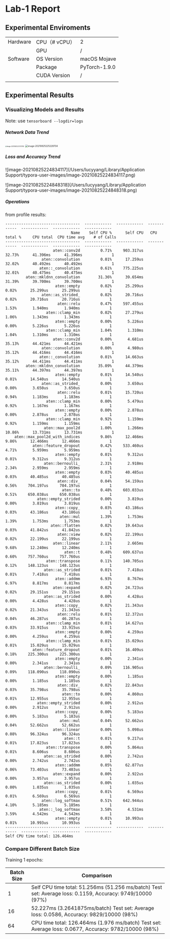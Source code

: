 # Lab-1 Report



## Experimental Enviroments



|          |               |               |
| -------- | ------------- | ------------- |
| Hardware | CPU（# vCPU） | 2             |
|          | GPU           | /             |
| Software | OS Version    | macOS Mojave  |
|          | Package       | PyTorch-1.9.0 |
|          | CUDA Version  | /             |
|          |               |               |

 

## Experimental Results

###  Visualizing Models and Results

Note: use `tensorboard --logdir=logs ` 



##### Network Data Trend

<img src="/Users/lucyyang/Library/Application Support/typora-user-images/image-20210825225131760.png" alt="image-20210825225131760" style="zoom:30%;" />



<img src="/Users/lucyyang/Library/Application Support/typora-user-images/image-20210825225228704.png" alt="image-20210825225228704" style="zoom:50%;" />

##### Loss and Accuracy Trend



![image-20210825224834117](/Users/lucyyang/Library/Application Support/typora-user-images/image-20210825224834117.png)



![image-20210825224848318](/Users/lucyyang/Library/Application Support/typora-user-images/image-20210825224848318.png)



##### Operations

from profile results:

```
---------------------------------  ------------  ------------  ------------  ------------  ------------  ------------  
                             Name    Self CPU %      Self CPU   CPU total %     CPU total  CPU time avg    # of Calls  
---------------------------------  ------------  ------------  ------------  ------------  ------------  ------------  
                     aten::conv2d         0.71%     903.317us        32.73%      41.396ms      41.396ms             1  
                aten::convolution         0.01%      17.259us        32.02%      40.492ms      40.492ms             1  
               aten::_convolution         0.61%     775.225us        32.01%      40.475ms      40.475ms             1  
         aten::mkldnn_convolution        31.36%      39.654ms        31.39%      39.700ms      39.700ms             1  
                      aten::empty         0.02%      25.299us         0.02%      25.299us      25.299us             1  
                aten::as_strided_         0.02%      20.716us         0.02%      20.716us      20.716us             1  
                       aten::relu         0.47%     597.455us         1.53%       1.940ms       1.940ms             1  
                  aten::clamp_min         0.02%      27.279us         1.06%       1.343ms       1.343ms             1  
                      aten::empty         0.00%       5.226us         0.00%       5.226us       5.226us             1  
                  aten::clamp_min         1.04%       1.310ms         1.04%       1.310ms       1.310ms             1  
                     aten::conv2d         0.00%       4.681us        35.13%      44.421ms      44.421ms             1  
                aten::convolution         0.00%       4.980us        35.12%      44.416ms      44.416ms             1  
               aten::_convolution         0.01%      14.663us        35.12%      44.411ms      44.411ms             1  
         aten::mkldnn_convolution        35.09%      44.379ms        35.11%      44.397ms      44.397ms             1  
                      aten::empty         0.01%      14.540us         0.01%      14.540us      14.540us             1  
                aten::as_strided_         0.00%       3.650us         0.00%       3.650us       3.650us             1  
                       aten::relu         0.01%      15.720us         0.94%       1.183ms       1.183ms             1  
                  aten::clamp_min         0.00%       5.479us         0.92%       1.167ms       1.167ms             1  
                      aten::empty         0.00%       2.878us         0.00%       2.878us       2.878us             1  
                  aten::clamp_min         0.92%       1.159ms         0.92%       1.159ms       1.159ms             1  
                 aten::max_pool2d         1.00%       1.266ms        10.86%      13.731ms      13.731ms             1  
    aten::max_pool2d_with_indices         9.86%      12.466ms         9.86%      12.466ms      12.466ms             1  
            aten::feature_dropout         0.42%     533.460us         4.71%       5.959ms       5.959ms             1  
                      aten::empty         0.01%       9.312us         0.01%       9.312us       9.312us             1  
                 aten::bernoulli_         2.31%       2.918ms         2.34%       2.959ms       2.959ms             1  
                      aten::empty         0.03%      40.485us         0.03%      40.485us      40.485us             1  
                       aten::div_         0.04%      54.159us         0.56%     704.197us     704.197us             1  
                         aten::to         0.48%     603.033us         0.51%     650.038us     650.038us             1  
              aten::empty_strided         0.00%       3.819us         0.00%       3.819us       3.819us             1  
                      aten::copy_         0.03%      43.186us         0.03%      43.186us      43.186us             1  
                        aten::mul         1.39%       1.753ms         1.39%       1.753ms       1.753ms             1  
                    aten::flatten         0.02%      19.643us         0.03%      41.842us      41.842us             1  
                       aten::view         0.02%      22.199us         0.02%      22.199us      22.199us             1  
                     aten::linear         2.11%       2.665ms         9.68%      12.240ms      12.240ms             1  
                          aten::t         0.48%     609.637us         0.60%     757.760us     757.760us             1  
                  aten::transpose         0.11%     140.705us         0.12%     148.123us     148.123us             1  
                 aten::as_strided         0.01%       7.418us         0.01%       7.418us       7.418us             1  
                      aten::addmm         6.93%       8.767ms         6.97%       8.817ms       8.817ms             1  
                     aten::expand         0.02%      24.723us         0.02%      29.151us      29.151us             1  
                 aten::as_strided         0.00%       4.428us         0.00%       4.428us       4.428us             1  
                      aten::copy_         0.02%      21.343us         0.02%      21.343us      21.343us             1  
                       aten::relu         0.01%      12.372us         0.04%      46.287us      46.287us             1  
                  aten::clamp_min         0.01%      14.627us         0.03%      33.915us      33.915us             1  
                      aten::empty         0.00%       4.259us         0.00%       4.259us       4.259us             1  
                  aten::clamp_min         0.01%      15.029us         0.01%      15.029us      15.029us             1  
            aten::feature_dropout         0.01%      16.409us         0.18%     225.300us     225.300us             1  
                      aten::empty         0.00%       2.341us         0.00%       2.341us       2.341us             1  
                 aten::bernoulli_         0.09%     116.905us         0.09%     118.090us     118.090us             1  
                      aten::empty         0.00%       1.185us         0.00%       1.185us       1.185us             1  
                       aten::div_         0.02%      22.843us         0.03%      35.798us      35.798us             1  
                         aten::to         0.00%       4.860us         0.01%      12.955us      12.955us             1  
              aten::empty_strided         0.00%       2.912us         0.00%       2.912us       2.912us             1  
                      aten::copy_         0.00%       5.183us         0.00%       5.183us       5.183us             1  
                        aten::mul         0.04%      52.662us         0.04%      52.662us      52.662us             1  
                     aten::linear         0.00%       5.098us         0.08%      96.324us      96.324us             1  
                          aten::t         0.01%       9.217us         0.01%      17.823us      17.823us             1  
                  aten::transpose         0.00%       5.864us         0.01%       8.606us       8.606us             1  
                 aten::as_strided         0.00%       2.742us         0.00%       2.742us       2.742us             1  
                      aten::addmm         0.05%      62.877us         0.06%      73.403us      73.403us             1  
                     aten::expand         0.00%       2.922us         0.00%       3.957us       3.957us             1  
                 aten::as_strided         0.00%       1.035us         0.00%       1.035us       1.035us             1  
                      aten::copy_         0.01%       6.569us         0.01%       6.569us       6.569us             1  
                aten::log_softmax         0.51%     642.944us         4.10%       5.185ms       5.185ms             1  
               aten::_log_softmax         3.58%       4.531ms         3.59%       4.542ms       4.542ms             1  
                      aten::empty         0.01%      10.993us         0.01%      10.993us      10.993us             1  
---------------------------------  ------------  ------------  ------------  ------------  ------------  ------------  
Self CPU time total: 126.464ms
```



### Compare Different Batch Size

Training 1 epochs:

| Batch Size | Comparison                                                   |
| ---------- | ------------------------------------------------------------ |
| 1          | Self CPU time total: 51.256ms  (51.256 ms/batch)  Test set: Average loss: 0.1159, Accuracy: 9749/10000 (97%) |
| 16         | 52.227ms (3.2641875ms/batch) Test set: Average loss: 0.0586, Accuracy: 9829/10000 (98%) |
| 64         | CPU time total: 126.464ms (1.976  ms/batch) Test set:  Average loss: 0.0677, Accuracy: 9782/10000 (98%) |



